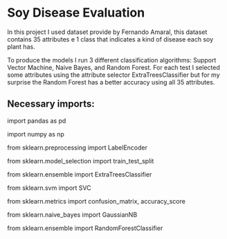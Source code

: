 # Soy Disease Evaluation

In this project I used dataset provide by Fernando Amaral, this dataset contains 35 attributes e 1 class that indicates a kind of disease each soy plant has.

To produce the models I run 3 different classification algorithms: Support Vector Machine, Naive Bayes, and Random Forest. For each test I selected some attributes using the attribute selector ExtraTreesClassifier but for my surprise the Random Forest has a better accuracy using all 35 attributes.

## Necessary imports:
import pandas as pd

import numpy as np

from sklearn.preprocessing import LabelEncoder

from sklearn.model_selection import train_test_split

from sklearn.ensemble import ExtraTreesClassifier

from sklearn.svm import SVC

from sklearn.metrics import confusion_matrix, accuracy_score

from sklearn.naive_bayes import GaussianNB

from sklearn.ensemble import RandomForestClassifier


